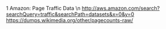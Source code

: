1 Amazon: Page Traffic Data \n
http://aws.amazon.com/search?searchQuery=traffic&searchPath=datasets&x=0&y=0
https://dumps.wikimedia.org/other/pagecounts-raw/
